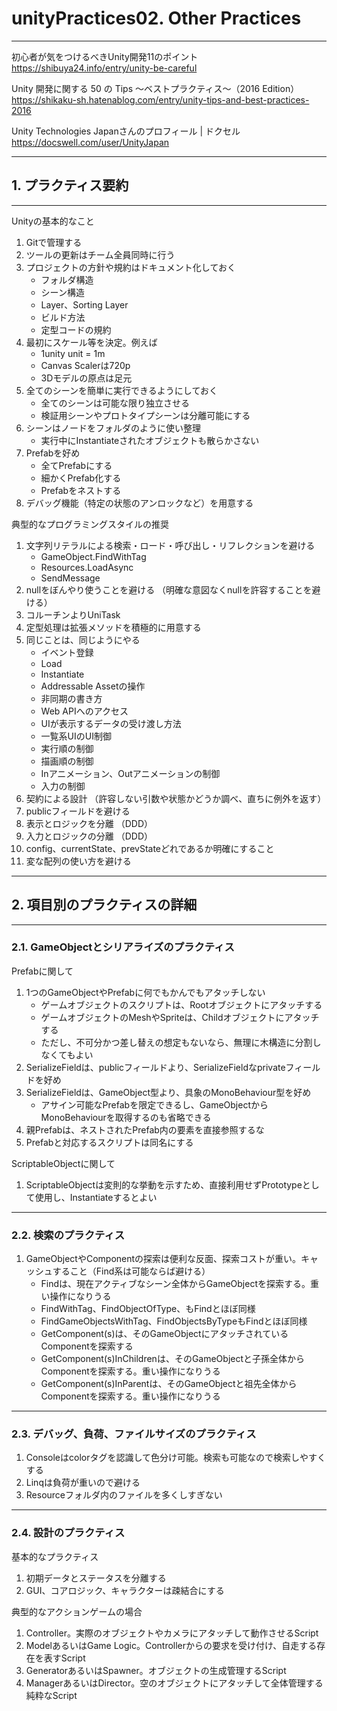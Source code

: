 # unityPractices02. Other Practices
________________________________________
初心者が気をつけるべきUnity開発11のポイント  
https://shibuya24.info/entry/unity-be-careful

Unity 開発に関する 50 の Tips 〜ベストプラクティス〜（2016 Edition）  
https://shikaku-sh.hatenablog.com/entry/unity-tips-and-best-practices-2016

Unity Technologies Japanさんのプロフィール | ドクセル  
https://docswell.com/user/UnityJapan
________________________________________
## 1. プラクティス要約
________________________________________
Unityの基本的なこと

1. Gitで管理する
2. ツールの更新はチーム全員同時に行う
3. プロジェクトの方針や規約はドキュメント化しておく
    - フォルダ構造
    - シーン構造
    - Layer、Sorting Layer
    - ビルド方法
    - 定型コードの規約
4. 最初にスケール等を決定。例えば
    - 1unity unit = 1m
    - Canvas Scalerは720p
    - 3Dモデルの原点は足元
5. 全てのシーンを簡単に実行できるようにしておく
    - 全てのシーンは可能な限り独立させる
    - 検証用シーンやプロトタイプシーンは分離可能にする
6. シーンはノードをフォルダのように使い整理
    - 実行中にInstantiateされたオブジェクトも散らかさない
7. Prefabを好め
    - 全てPrefabにする
    - 細かくPrefab化する
    - Prefabをネストする
8. デバッグ機能（特定の状態のアンロックなど）を用意する

典型的なプログラミングスタイルの推奨

1. 文字列リテラルによる検索・ロード・呼び出し・リフレクションを避ける
    - GameObject.FindWithTag
    - Resources.LoadAsync
    - SendMessage
2. nullをぼんやり使うことを避ける （明確な意図なくnullを許容することを避ける）
3. コルーチンよりUniTask
4. 定型処理は拡張メソッドを積極的に用意する
5. 同じことは、同じようにやる
    - イベント登録
    - Load
    - Instantiate
    - Addressable Assetの操作
    - 非同期の書き方
    - Web APIへのアクセス
    - UIが表示するデータの受け渡し方法
    - 一覧系UIのUI制御
    - 実行順の制御
    - 描画順の制御
    - Inアニメーション、Outアニメーションの制御
    - 入力の制御
6. 契約による設計 （許容しない引数や状態かどうか調べ、直ちに例外を返す）
7. publicフィールドを避ける
8. 表示とロジックを分離 （DDD）
9. 入力とロジックの分離 （DDD）
10. config、currentState、prevStateどれであるか明確にすること
11. 変な配列の使い方を避ける

________________________________________
## 2. 項目別のプラクティスの詳細
________________________________________
### 2.1. GameObjectとシリアライズのプラクティス

Prefabに関して

1. 1つのGameObjectやPrefabに何でもかんでもアタッチしない
    - ゲームオブジェクトのスクリプトは、Rootオブジェクトにアタッチする
    - ゲームオブジェクトのMeshやSpriteは、Childオブジェクトにアタッチする
    - ただし、不可分かつ差し替えの想定もないなら、無理に木構造に分割しなくてもよい
2. SerializeFieldは、publicフィールドより、SerializeFieldなprivateフィールドを好め
3. SerializeFieldは、GameObject型より、具象のMonoBehaviour型を好め
    - アサイン可能なPrefabを限定できるし、GameObjectからMonoBehaviourを取得するのも省略できる
4. 親Prefabは、ネストされたPrefab内の要素を直接参照するな
5. Prefabと対応するスクリプトは同名にする

ScriptableObjectに関して

1. ScriptableObjectは変則的な挙動を示すため、直接利用せずPrototypeとして使用し、Instantiateするとよい

________________________________________
### 2.2. 検索のプラクティス

1. GameObjectやComponentの探索は便利な反面、探索コストが重い。キャッシュすること（Find系は可能ならば避ける）
    - Findは、現在アクティブなシーン全体からGameObjectを探索する。重い操作になりうる
    - FindWithTag、FindObjectOfType、もFindとほぼ同様
    - FindGameObjectsWithTag、FindObjectsByTypeもFindとほぼ同様
    - GetComponent(s)は、そのGameObjectにアタッチされているComponentを探索する
    - GetComponent(s)InChildrenは、そのGameObjectと子孫全体からComponentを探索する。重い操作になりうる
    - GetComponent(s)InParentは、そのGameObjectと祖先全体からComponentを探索する。重い操作になりうる

________________________________________
### 2.3. デバッグ、負荷、ファイルサイズのプラクティス

1. Consoleはcolorタグを認識して色分け可能。検索も可能なので検索しやすくする
2. Linqは負荷が重いので避ける
3. Resourceフォルダ内のファイルを多くしすぎない

________________________________________
### 2.4. 設計のプラクティス

基本的なプラクティス

1. 初期データとステータスを分離する
2. GUI、コアロジック、キャラクターは疎結合にする

典型的なアクションゲームの場合

1. Controller。実際のオブジェクトやカメラにアタッチして動作させるScript
2. ModelあるいはGame Logic。Controllerからの要求を受け付け、自走する存在を表すScript
2. GeneratorあるいはSpawner。オブジェクトの生成管理するScript
3. ManagerあるいはDirector。空のオブジェクトにアタッチして全体管理する純粋なScript